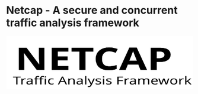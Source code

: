 # Netcap - A secure and concurrent traffic analysis framework

<a href="https://github.com/dreadl0ck/netcap">
  <img src="graphics/logo.svg" width="100%" height="144">
</a>

